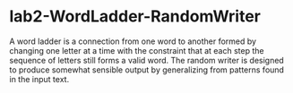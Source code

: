 # lab2-WordLadder-RandomWriter
A word ladder is a connection from one word to another formed by changing one letter at a time with the constraint that at each step the sequence of letters still forms a valid word. 
The random writer is designed to produce somewhat sensible output by generalizing from patterns found in the input text.
